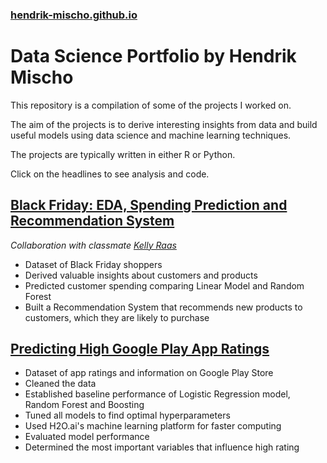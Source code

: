 ### [hendrik-mischo.github.io](https://hendrik-mischo.github.io)
# Data Science Portfolio by Hendrik Mischo
This repository is a compilation of some of the projects I worked on.

The aim of the projects is to derive interesting insights from data and build useful models using data science and machine learning techniques.

The projects are typically written in either R or Python.

Click on the headlines to see analysis and code.

## [Black Friday: EDA, Spending Prediction and Recommendation System](https://hendrik-mischo.github.io/Projects/Black_Friday/Black_Friday.html)
*Collaboration with classmate [Kelly Raas](https://github.com/kellyraas)*
- Dataset of Black Friday shoppers
- Derived valuable insights about customers and products
- Predicted customer spending comparing Linear Model and Random Forest
- Built a Recommendation System that recommends new products to customers, which they are likely to purchase

## [Predicting High Google Play App Ratings](https://hendrik-mischo.github.io/Projects/Google_Apps/Google_Apps.html)
- Dataset of app ratings and information on Google Play Store 
- Cleaned the data
- Established baseline performance of Logistic Regression model, Random Forest and Boosting
- Tuned all models to find optimal hyperparameters
- Used H2O.ai's machine learning platform for faster computing
- Evaluated model performance
- Determined the most important variables that influence high rating


